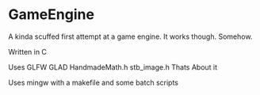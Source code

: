# GameEngine
A kinda scuffed first attempt at a game engine.
It works though. Somehow.

Written in C

Uses 
GLFW
GLAD
HandmadeMath.h
stb_image.h
Thats About it

Uses mingw with a makefile and some batch scripts
